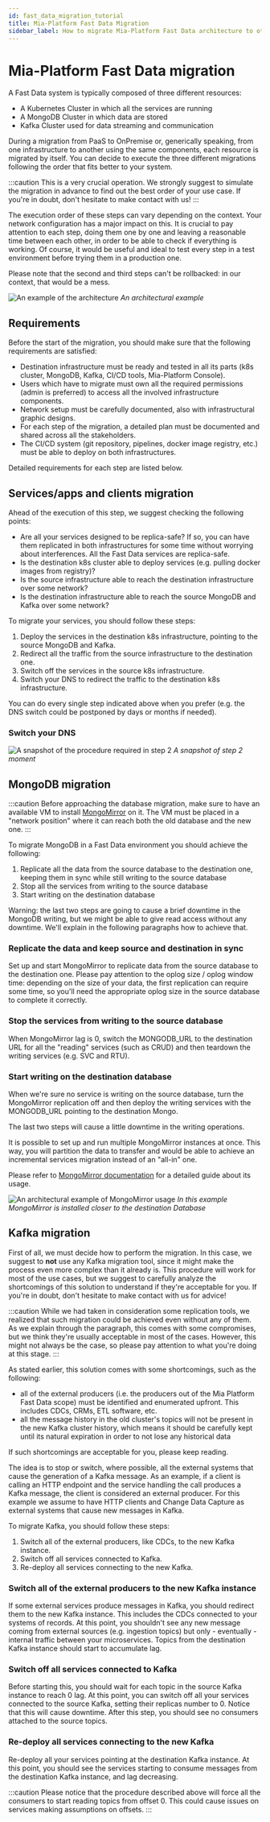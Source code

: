 ```yaml
---
id: fast_data_migration_tutorial
title: Mia-Platform Fast Data Migration
sidebar_label: How to migrate Mia-Platform Fast Data architecture to other infrastructures
---
```


# Mia-Platform Fast Data migration

A Fast Data system is typically composed of three different resources:
* A Kubernetes Cluster in which all the services are running
* A MongoDB Cluster in which data are stored
* Kafka Cluster used for data streaming and communication

During a migration from PaaS to OnPremise or, generically speaking, from one infrastructure to another using the same components, each resource is migrated by itself. You can decide to execute the three different migrations following the order that fits better to your system.

:::caution
This is a very crucial operation. We strongly suggest to simulate the migration in advance to find out the best order of your use case. If you're in doubt, don't hesitate to make contact with us!
:::

The execution order of these steps can vary depending on the context. Your network configuration has a major impact on this.
It is crucial to pay attention to each step, doing them one by one and leaving a reasonable time between each other, in order to be able to check if everything is working.
Of course, it would be useful and ideal to test every step in a test environment before trying them in a production one.

Please note that the second and third steps can't be rollbacked: in our context, that would be a mess.

![An example of the architecture](migration-architecture.png)
*An architectural example*

## Requirements

Before the start of the migration, you should make sure that the following requirements are satisfied:

* Destination infrastructure must be ready and tested in all its parts (k8s cluster, MongoDB, Kafka, CI/CD tools, Mia-Platform Console).
* Users which have to migrate must own all the required permissions (admin is preferred) to access all the involved infrastructure components.
* Network setup must be carefully documented, also with infrastructural graphic designs.
* For each step of the migration, a detailed plan must be documented and shared across all the stakeholders.
* The CI/CD system (git repository, pipelines, docker image registry, etc.) must be able to deploy on both infrastructures.

Detailed requirements for each step are listed below.

## Services/apps and clients migration

Ahead of the execution of this step, we suggest checking the following points:

* Are all your services designed to be replica-safe? If so, you can have them replicated in both infrastructures for some time without worrying about interferences. All the Fast Data services are replica-safe.
* Is the destination k8s cluster able to deploy services (e.g. pulling docker images from registry)?
* Is the source infrastructure able to reach the destination infrastructure over some network?
* Is the destination infrastructure able to reach the source MongoDB and Kafka over some network?

To migrate your services, you should follow these steps:
1. Deploy the services in the destination k8s infrastructure, pointing to the source MongoDB and Kafka.
2. Redirect all the traffic from the source infrastructure to the destination one.
3. Switch off the services in the source k8s infrastructure.
4. Switch your DNS to redirect the traffic to the destination k8s infrastructure.

You can do every single step indicated above when you prefer (e.g. the DNS switch could be postponed by days or months if needed).

### Switch your DNS

![A snapshot of the procedure required in step 2](migration-services.png)
*A snapshot of step 2 moment*

## MongoDB migration

:::caution
Before approaching the database migration, make sure to have an available VM to install [MongoMirror](https://www.mongodb.com/docs/atlas/import/mongomirror/) on it.
The VM must be placed in a "network position" where it can reach both the old database and the new one.
:::

To migrate MongoDB in a Fast Data environment you should achieve the following:

1. Replicate all the data from the source database to the destination one, keeping them in sync while still writing to the source database
2. Stop all the services from writing to the source database
3. Start writing on the destination database

Warning: the last two steps are going to cause a brief downtime in the MongoDB writing, but we might be able to give read access without any downtime. We'll explain in the following paragraphs how to achieve that.

### Replicate the data and keep source and destination in sync

Set up and start MongoMirror to replicate data from the source database to the destination one. Please pay attention to the oplog size / oplog window time: depending on the size of your data, the first replication can require some time, so you'll need the appropriate oplog size in the source database to complete it correctly.

### Stop the services from writing to the source database

When MongoMirror lag is 0, switch the MONGODB_URL to the destination URL for all the "reading" services (such as CRUD) and then teardown the writing services (e.g. SVC and RTU).

### Start writing on the destination database

When we're sure no service is writing on the source database, turn the MongoMirror replication off and then deploy the writing services with the MONGODB_URL pointing to the destination Mongo.

The last two steps will cause a little downtime in the writing operations.

It is possible to set up and run multiple MongoMirror instances at once. This way, you will partition the data to transfer and would be able to achieve an incremental services migration instead of an "all-in" one.

Please refer to [MongoMirror documentation](https://www.mongodb.com/docs/atlas/import/mongomirror/) for a detailed guide about its usage.

![An architectural example of MongoMirror usage](migration-mongomirror.png)
*In this example MongoMirror is installed closer to the destination Database*

## Kafka migration

First of all, we must decide how to perform the migration. In this case, we suggest to **not** use any Kafka migration tool, since it might make the process even more complex than it already is. This procedure will work for most of the use cases, but we suggest to carefully analyze the shortcomings of this solution to understand if they're acceptable for you. If you're in doubt, don't hesitate to make contact with us for advice!

:::caution
While we had taken in consideration some replication tools, we realized that such migration could be achieved even without any of them.
As we explain through the paragraph, this comes with some compromises, but we think they're usually acceptable in most of the cases.
However, this might not always be the case, so please pay attention to what you're doing at this stage.
:::

As stated earlier, this solution comes with some shortcomings, such as the following:
- all of the external producers (i.e. the producers out of the Mia Platform Fast Data scope) must be identified and enumerated upfront. This includes CDCs, CRMs, ETL software, etc.
- all the message history in the old cluster's topics will not be present in the new Kafka cluster history, which means it should be carefully kept until its natural expiration in order to not lose any historical data

If such shortcomings are acceptable for you, please keep reading.

The idea is to stop or switch, where possible, all the external systems that cause the generation of a Kafka message.
As an example, if a client is calling an HTTP endpoint and the service handling the call produces a Kafka message, the client is considered an external producer.
For this example we assume to have HTTP clients and Change Data Capture as external systems that cause new messages in Kafka.

To migrate Kafka, you should follow these steps:

1. Switch all of the external producers, like CDCs, to the new Kafka instance.
2. Switch off all services connected to Kafka.
3. Re-deploy all services connecting to the new Kafka.

###  Switch all of the external producers to the new Kafka instance

If some external services produce messages in Kafka, you should redirect them to the new Kafka instance. This includes the CDCs connected to your systems of records. At this point, you shouldn't see any new message coming from external sources (e.g. ingestion topics) but only - eventually - internal traffic between your microservices. 
Topics from the destination Kafka instance should start to accumulate lag.

### Switch off all services connected to Kafka

Before starting this, you should wait for each topic in the source Kafka instance to reach 0 lag. At this point, you can switch off all your services connected to the source Kafka, setting their replicas number to 0. Notice that this will cause downtime. After this step, you should see no consumers attached to the source topics.

### Re-deploy all services connecting to the new Kafka

Re-deploy all your services pointing at the destination Kafka instance. At this point, you should see the services starting to consume messages from the destination Kafka instance, and lag decreasing.

:::caution
Please notice that the procedure described above will force all the consumers to start reading topics from offset 0. This could cause issues on services making assumptions on offsets.
:::


